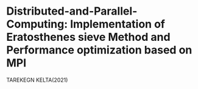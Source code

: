 # Distributed-and-Parallel-Computing: Implementation of Eratosthenes sieve Method and Performance optimization based on MPI

TAREKEGN KELTA(2021)
